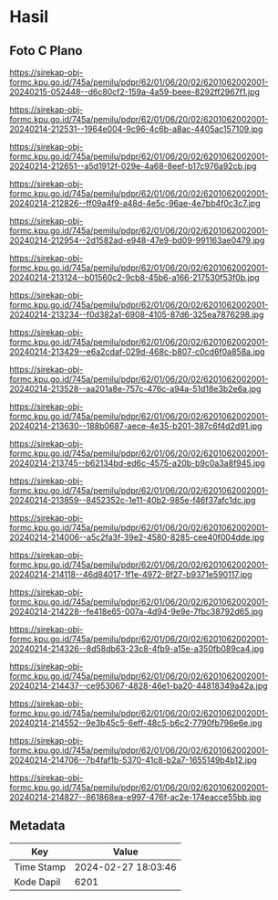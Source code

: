 # Hasil

## Foto C Plano

https://sirekap-obj-formc.kpu.go.id/745a/pemilu/pdpr/62/01/06/20/02/6201062002001-20240215-052448--d6c80cf2-159a-4a59-beee-8292ff2967f1.jpg

https://sirekap-obj-formc.kpu.go.id/745a/pemilu/pdpr/62/01/06/20/02/6201062002001-20240214-212531--1964e004-9c96-4c6b-a8ac-4405ac157109.jpg

https://sirekap-obj-formc.kpu.go.id/745a/pemilu/pdpr/62/01/06/20/02/6201062002001-20240214-212651--a5d1912f-029e-4a68-8eef-b17c976a92cb.jpg

https://sirekap-obj-formc.kpu.go.id/745a/pemilu/pdpr/62/01/06/20/02/6201062002001-20240214-212826--ff09a4f9-a48d-4e5c-96ae-4e7bb4f0c3c7.jpg

https://sirekap-obj-formc.kpu.go.id/745a/pemilu/pdpr/62/01/06/20/02/6201062002001-20240214-212954--2d1582ad-e948-47e9-bd09-991163ae0479.jpg

https://sirekap-obj-formc.kpu.go.id/745a/pemilu/pdpr/62/01/06/20/02/6201062002001-20240214-213124--b01560c2-9cb8-45b6-a166-217530f53f0b.jpg

https://sirekap-obj-formc.kpu.go.id/745a/pemilu/pdpr/62/01/06/20/02/6201062002001-20240214-213234--f0d382a1-6908-4105-87d6-325ea7876298.jpg

https://sirekap-obj-formc.kpu.go.id/745a/pemilu/pdpr/62/01/06/20/02/6201062002001-20240214-213429--e6a2cdaf-029d-468c-b807-c0cd6f0a858a.jpg

https://sirekap-obj-formc.kpu.go.id/745a/pemilu/pdpr/62/01/06/20/02/6201062002001-20240214-213528--aa201a8e-757c-476c-a94a-51d18e3b2e6a.jpg

https://sirekap-obj-formc.kpu.go.id/745a/pemilu/pdpr/62/01/06/20/02/6201062002001-20240214-213630--188b0687-aece-4e35-b201-387c6f4d2d91.jpg

https://sirekap-obj-formc.kpu.go.id/745a/pemilu/pdpr/62/01/06/20/02/6201062002001-20240214-213745--b62134bd-ed6c-4575-a20b-b9c0a3a8f945.jpg

https://sirekap-obj-formc.kpu.go.id/745a/pemilu/pdpr/62/01/06/20/02/6201062002001-20240214-213859--8452352c-1e11-40b2-985e-f46f37afc1dc.jpg

https://sirekap-obj-formc.kpu.go.id/745a/pemilu/pdpr/62/01/06/20/02/6201062002001-20240214-214006--a5c2fa3f-39e2-4580-8285-cee40f004dde.jpg

https://sirekap-obj-formc.kpu.go.id/745a/pemilu/pdpr/62/01/06/20/02/6201062002001-20240214-214118--46d84017-1f1e-4972-8f27-b9371e590117.jpg

https://sirekap-obj-formc.kpu.go.id/745a/pemilu/pdpr/62/01/06/20/02/6201062002001-20240214-214228--fe418e65-007a-4d94-9e9e-7fbc38792d65.jpg

https://sirekap-obj-formc.kpu.go.id/745a/pemilu/pdpr/62/01/06/20/02/6201062002001-20240214-214326--8d58db63-23c8-4fb9-a15e-a350fb089ca4.jpg

https://sirekap-obj-formc.kpu.go.id/745a/pemilu/pdpr/62/01/06/20/02/6201062002001-20240214-214437--ce953067-4828-46e1-ba20-44818349a42a.jpg

https://sirekap-obj-formc.kpu.go.id/745a/pemilu/pdpr/62/01/06/20/02/6201062002001-20240214-214552--9e3b45c5-6eff-48c5-b6c2-7790fb796e6e.jpg

https://sirekap-obj-formc.kpu.go.id/745a/pemilu/pdpr/62/01/06/20/02/6201062002001-20240214-214706--7b4faf1b-5370-41c8-b2a7-1655149b4b12.jpg

https://sirekap-obj-formc.kpu.go.id/745a/pemilu/pdpr/62/01/06/20/02/6201062002001-20240214-214827--861868ea-e997-476f-ac2e-174eacce55bb.jpg


## Metadata

| Key        | Value               |
| ---------- | ------------------- |
| Time Stamp | 2024-02-27 18:03:46 |
| Kode Dapil | 6201                |




